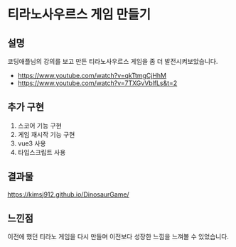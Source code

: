 # 티라노사우르스 게임 만들기
## 설명
코딩애플님의 강의를 보고 만든 티라노사우르스 게임을 좀 더 발전시켜보았습니다.

+ https://www.youtube.com/watch?v=qkTtmgCjHhM
+ https://www.youtube.com/watch?v=7TXGvVblfLs&t=2

## 추가 구현
1. 스코어 기능 구현
2. 게임 재시작 기능 구현
3. vue3 사용
4. 타입스크립트 사용

## 결과물
https://kimsj912.github.io/DinosaurGame/

  
## 느낀점
이전에 했던 티라노 게임을 다시 만들며 이전보다 성장한 느낌을 느껴볼 수 있었습니다.
